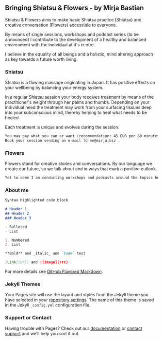 ## Bringing Shiatsu & Flowers - by Mirja Bastian

Shiatsu & Flowers aims to make basic Shiatsu practice (Shiatsu) and creative conversation (Flowers) accessible to everyone.

By means of single sessions, workshops and podcast series (to be announced) I contribute to the development of a healthy and balanced environment with the individual at it's centre. 

I believe in the equality of all beings and a holistic, mind altering approach as key towards a future worth living. 

### Shiatsu

Shiatsu is a flowing massage originating in Japan. It has positive effects on your wellbeing by balancing your energy system. 

In a regular Shiatsu session your body receives treatment by means of the practitioner's weight through her palms and thumbs. Depending on your individual need the treatment may work from your surfacing tissues deep into your subconscious mind, thereby helping to heal what needs to be healed.

Each treatment is unique and evolves during the session. 

```markdown
You may pay what you can or want (recommendation: 45 EUR per 60 minutes). 
Book your session sending an e-mail to me@mirja.biz . 
```

### Flowers

Flowers stand for creative stories and conversations. By our language we create our future, so we talk about and in ways that mark a positive outlook. 

```markdown
Yet to come I am conducting workshops and podcasts around the topics health, society and the environment.
```

### About me

```markdown
Syntax highlighted code block

# Header 1
## Header 2
### Header 3

- Bulleted
- List

1. Numbered
2. List

**Bold** and _Italic_ and `Code` text

[Link](url) and ![Image](src)
```

For more details see [GitHub Flavored Markdown](https://guides.github.com/features/mastering-markdown/).

### Jekyll Themes

Your Pages site will use the layout and styles from the Jekyll theme you have selected in your [repository settings](https://github.com/tringular/basic/settings). The name of this theme is saved in the Jekyll `_config.yml` configuration file.

### Support or Contact

Having trouble with Pages? Check out our [documentation](https://help.github.com/categories/github-pages-basics/) or [contact support](https://github.com/contact) and we’ll help you sort it out.
